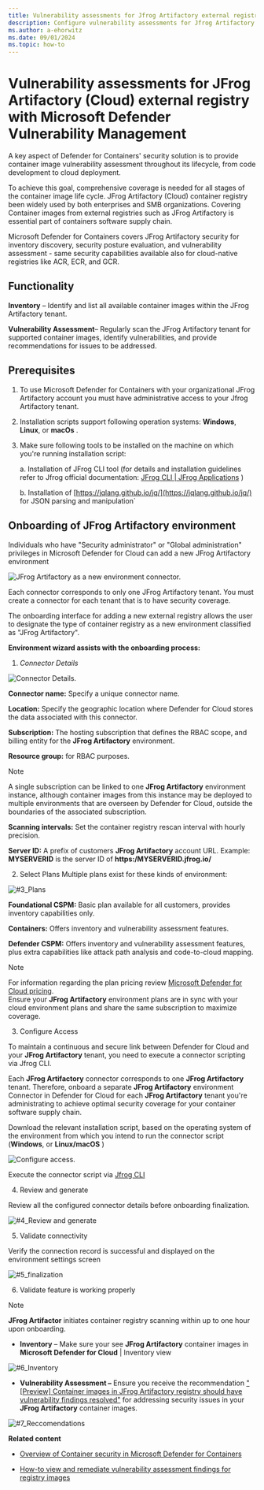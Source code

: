 ```yaml
---
title: Vulnerability assessments for Jfrog Artifactory external registry with Microsoft Defender Vulnerability Management
description: Configure vulnerability assessments for Jfrog Artifactory as an external registry with Microsoft Defender Vulnerability Management.
ms.author: a-ehorwitz
ms.date: 09/01/2024
ms.topic: how-to
---
```


# Vulnerability assessments for JFrog Artifactory (Cloud) external registry with Microsoft Defender Vulnerability Management


A key aspect of Defender for Containers' security solution is to provide container image vulnerability assessment throughout its lifecycle, from code development to cloud deployment.

To achieve this goal, comprehensive coverage is needed for all stages of the container image life cycle.
JFrog Artifactory (Cloud) container registry been widely used by both enterprises and SMB organizations.
Covering Container images from external registries such as JFrog Artifactory is essential part of containers software supply chain.

Microsoft Defender for Containers covers JFrog Artifactory security for inventory discovery, security posture evaluation, and vulnerability assessment -   same security capabilities available also for cloud-native registries like ACR, ECR, and GCR.

## Functionality

**Inventory** – Identify and list all available container images within the JFrog Artifactory tenant.

**Vulnerability Assessment**– Regularly scan the JFrog Artifactory tenant for supported container images, identify vulnerabilities, and provide recommendations for issues to be addressed.

## Prerequisites

1. To use Microsoft Defender for Containers with your organizational JFrog Artifactory account you must have administrative access to your Jfrog Artifactory tenant.
2. Installation scripts support following operation systems:  **Windows**, **Linux**, or **macOs** .
3. Make sure following tools to be installed on the machine on which you're running installation script:

   a. Installation of JFrog CLI tool (for details and installation guidelines refer to Jfrog official documentation: [JFrog CLI | JFrog Applications](https://docs.jfrog-applications.jfrog.io/jfrog-applications/jfrog-cli) )
   
   b. Installation of [https://jqlang.github.io/jq/](https://jqlang.github.io/jq/) for JSON parsing and manipulation`



## Onboarding of JFrog Artifactory environment  

Individuals who have "Security administrator" or "Global administration" privileges in Microsoft Defender for Cloud can add a new JFrog Artifactory environment

![JFrog Artifactory as a new environment connector.](media/agentless-vulnerability-assessment-jfrog-artifactory/1_Env.jpg)

Each connector corresponds to only one JFrog Artifactory tenant.
You must create a connector for each tenant that is to have security coverage.

The onboarding interface for adding a new external registry allows the user to designate the type of container registry as a new environment classified as "JFrog Artifactory".

**Environment wizard assists with the onboarding process:**

1. *Connector Details*

![Connector Details.](media/agentless-vulnerability-assessment-jfrog-artifactory/2-connector-details.jpg)

   **Connector name:** Specify a unique connector name.
   
   **Location:** Specify the geographic location where Defender for Cloud stores the data associated with this connector.
   
   **Subscription:** The hosting subscription that defines the RBAC scope, and billing entity for the __JFrog Artifactory__ environment.
   
   **Resource group:** for RBAC purposes.
   
   
   > [!NOTE]
   > A single subscription can be linked to one __JFrog Artifactory__ environment instance, although container images from this instance may be deployed to multiple environments that are overseen by Defender for Cloud, outside the boundaries of the associated subscription.
   
   **Scanning intervals:**  Set the container registry rescan interval with hourly precision.
   
   **Server ID:** A prefix of customers __JFrog Artifactory__ account URL. Example:   **MYSERVERID** is the server ID of **https:/MYSERVERID.jfrog.io/** 
   
2. Select Plans
 Multiple plans exist for these kinds of environment:
     
![#3_Plans](media/agentless-vulnerability-assessment-jfrog-artifactory/3-plans.jpg)

   **Foundational CSPM:** Basic plan available for all customers, provides inventory capabilities only.

   **Containers:** Offers inventory and vulnerability assessment features.  

   **Defender CSPM:** Offers inventory and vulnerability assessment features, plus extra capabilities like attack path analysis and code-to-cloud mapping.

> [!NOTE] 
>For information regarding the plan pricing review [Microsoft Defender for Cloud pricing](https://azure.microsoft.com/pricing/details/defender-for-cloud/).  
>Ensure your **JFrog Artifactory** environment plans are in sync with your cloud environment plans and share the same subscription to maximize coverage.

3. Configure Access

To maintain a continuous and secure link between Defender for Cloud and your **JFrog Artifactory** tenant, you need to execute a connector scripting via Jfrog CLI.

Each **JFrog Artifactory** connector corresponds to one **JFrog Artifactory** tenant. Therefore, onboard a separate **JFrog Artifactory** environment Connector in Defender for Cloud for each **JFrog Artifactory** tenant you're administrating to achieve optimal security coverage for your container software supply chain.

Download the relevant installation script, based on the operating system of the environment from which you intend to run the connector script (**Windows**, or **Linux/macOS** )

![Configure access.](media/agentless-vulnerability-assessment-jfrog-artifactory/4-configure-access.png)

Execute the connector script via [Jfrog CLI](https://docs.jfrog-applications.jfrog.io/jfrog-applications/jfrog-cli)

4. Review and generate

Review all the configured connector details before onboarding finalization.
   
![#4_Review and generate](media/agentless-vulnerability-assessment-jfrog-artifactory/4-review-and-generate.jpg)

5. Validate connectivity  

Verify the connection record is successful and displayed on the environment settings screen

![#5_finalization](media/agentless-vulnerability-assessment-jfrog-artifactory/5-finalization.jpg)

6. Validate feature is working properly
> [!NOTE] 
> **JFrog Artifactor** initiates container registry scanning within up to one hour upon onboarding.

- **Inventory** – Make sure your see __JFrog Artifactory__ container images in __Microsoft Defender for Cloud__ | Inventory view

![#6_Inventory](media/agentless-vulnerability-assessment-jfrog-artifactory/6-inventory.jpg)

-  __Vulnerability Assessment –__ Ensure you receive the recommendation ["[Preview] Container images in JFrog Artifactory registry should have vulnerability findings resolved"](/azure/defender-for-cloud/recommendations-reference-container) for addressing security issues in your __JFrog Artifactory__ container images.

![#7_Reccomendations](media/agentless-vulnerability-assessment-jfrog-artifactory/7-reccomendations.jpg)

__Related content__

- [Overview of Container security in Microsoft Defender for Containers](/azure/defender-for-cloud/defender-for-containers-introduction)

- [How-to view and remediate vulnerability assessment findings for registry images](/azure/defender-for-cloud/view-and-remediate-vulnerability-registry-images)

